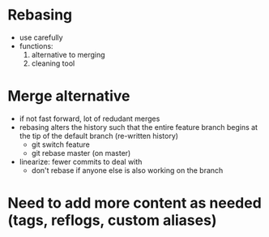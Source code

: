 # Rebasing
- use carefully 
- functions:
    1. alternative to merging
    2. cleaning tool

# Merge alternative
- if not fast forward, lot of redudant merges
- rebasing alters the history such that the entire feature branch begins at the tip of the default branch (re-written history)
    - git switch feature
    - git rebase master (on master)
- linearize: fewer commits to deal with
    - don't rebase if anyone else is also working on the branch

# Need to add more content as needed (tags, reflogs, custom aliases)